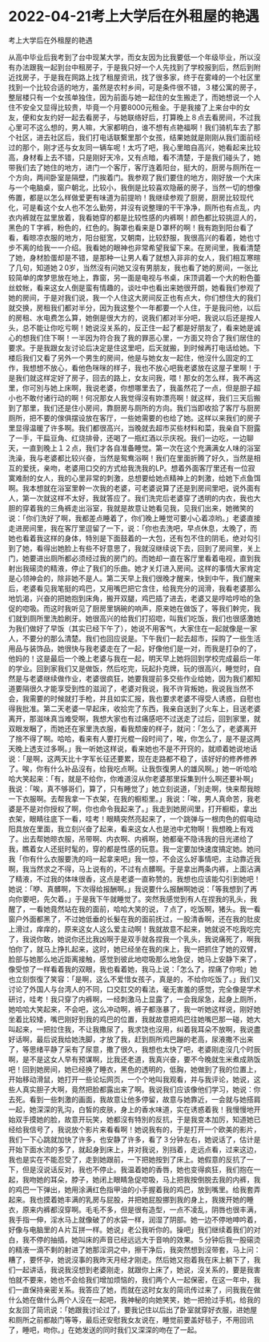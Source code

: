 # 2022-04-21考上大学后在外租屋的艳遇



考上大学后在外租屋的艳遇



从高中毕业后我考到了台中现某大学，而女友因为比我要低一个年级毕业，所以沒有办法跟我一起到台中租房子，于是我只好一个人先找到了学校报到后，然后到附近找房子，于是我在网路上找了租屋资讯，找了很多家，终于在雾峰的一个社区里找到一个比较合适的地方，虽然是农村乡间，可是条件很不错，３楼公寓的房子，整层楼只有一个女孩单独住，因为前面与她一起住的女生搬走了，而她想说一个人住不安全又显得比较贵，毕竟一个月要8000元租金。于是我接了上来台中的女友，便和女友约好一起去看房子，与她联络好后，打算晚上８点去看房间，不过我心里可不这么想的，男人嘛，大家都明白，谁不想有点艳福啊！我们骑机车去了那个社区，进去社区后，我们打电话联繫里那个女孩，结果她就是刚刚从我们面前经过的那个，刚才还与女友同一辆车呢！太巧了吧，我心里暗自高兴，她看起来比较高，身材看上去不错，只是刚好天冷，又有点暗，看不清楚，于是我们碰头了，她带我们去了她住的地方，进门一个客厅，客厅连着阳台，挺大的，厨房与厕所在一个方向，两间卧室是隔壁，门挨着门。我参观了我们要住的地方，刚好放一个大床与一个电脑桌，窗户朝北，比较小，我倒是比较喜欢隐蔽的房子，当然一切的想像佈置，都是以怎么样做爱更有味道为前提哟！我继续参观了厨房，厨房比较现代化，可是看这个女人也不怎么勤劳，并沒有说整理的干干净净，厕所也有点乱，内衣内裤就在盆里放着，我看她穿的都是比较性感的内裤啊！颜色都比较挑逗人的，黑色的Ｔ字裤，粉色的，红色的。胸罩也看来是Ｄ罩杯的啊！我有跑到阳台看了看，看晾凉衣服的地方，阳台挺宽，又朝南，比较舒服，我很高兴的看着，她也寸步不离的给我一一介绍。我看她的眼神也非常希望我留下来。在房间里，我看清楚了她，身材脸蛋却是不错，是那种一让男人看了就想入非非的女人，我们相互寒暄了几句，知道她２0岁，当然沒有问她又沒有男朋友，我也看了她的房间，一张比较简单的席梦思放在地上，靠窗，另一面是电视与书桌，床顶调着一个大的粉色蕾丝蚊帐，看来这女人倒是蛮有情趣的，谈吐中也看出来她很开朗，她看我们参观了她的房间，于是对我们说，我一个人住这大房间反正也有点大，你们想住大的我们就交换，房租我们都对半分，因为我这整个一年都要一个人住，于是我问他，以后的房租、水电费怎么算，她倒是很大方的，说我们都对半分吧，我说以后还是按人头，总不能让你吃亏啊！她说沒关系的，反正住一起了都是好朋友了，看来她是诚心的想我们住下啊！一半因为符合我了我的罪恶心里，一方面又符合了我们居住的要求。于是我跟女友讨论后决定是住这里吧，后天就搬，到时候再打电话给她。下楼后我们又看了另外一个男生的房间，他是与她女友一起住，他沒什么固定的工作，我想想不放心，看他色咪咪的样子，我也不放心吧我老婆放在这屋子里啊！于是我们就这样定好了房子，回去的路上，女友问我，喂！那女的怎么样，我不再这里，你可別与她上床啊，我说老婆，你想哪里去了，我虽然花了一点，但是胆子超小也不敢付诸行动的啊！何况那女人我觉得沒有妳漂亮啊！就这样，我们三天后搬到了那里，我们还是住小房间，靠厨房与厕所的方向。我们当即收拾了客厅与厨房厕所，把不要的傢俱摆设放在客厅，一些她需要的也给了她。这样以来我们的房子里显得温暖了许多啊。我们都很高兴，当晚就去超市买些材料和菜，我亲自下厨露了一手，干扁豆角、红烧排骨，还喝了一瓶红酒以示庆祝。我们一边吃，一边聊天，一直到晚上１２点，我们才各自准备睡觉。第一次在这个充满满女人味的浴室洗澡，我与老婆都比较兴奋，当然是鸳鸯浴啊！我们在里面折腾了好久，当然是相互的爱抚，亲吻，老婆用口交的方式给我洗我的LP。想着外面客厅里还有一位寂寞难耐的女人，我的心里非常的刺激，总想要给她点精神上的刺激，给她下点鱼饵啊。我本想就在浴室里幹一次我的老婆，可老婆说算了还是到房间里吧，说外面有人，第一次就这样不太好，我就答应了。我们洗完后老婆穿了透明的内衣，我也大胆的穿着我的三角裤走出浴室，我就是故意让她看见我，见我们出来，她微笑的说：「你们洗好了啊，我都差点睡着了，你们晚上睡觉可要小心着凉哟。」老婆直接走进房间里，我在客厅里逗留了一下，说：「你也去洗吧，早点休息，太晚了，而她也看着我这样的身体，特別是下面鼓着的一大包，还有包不住的阴毛，绝对勾引到了她，看得出她脸上有些不好意思了，我就沒继续说下去，回到了房间里，关上门，她要进出厕所都必须经过我的房门的。而她却一直在客厅里看着电视，直到我射出我磙烫的精液，停止了我们的乐曲。她才关灯进入房间。这样的事情大家肯定是心领神会的，除非她不是人。第二天早上我们很晚才醒来，快到中午，我们醒来后，老婆看见我笔挺的鸡巴，又用嘴巴把它含住，给我充分的润滑，我看老婆那么地饥渴，兴奋的把她抱到床角，搬开双腿，鸡巴插了进去，老婆又是哼哈哼哈的急促的唿吸。而这时我听见了厨房里锅碗的响声，原来她在做饭了，等我们幹完，我们就到厕所里洗脸刷牙。她很高兴的给我们打招唿，叫我们吃饭，我们也很感激她为我们做好了早饭（其实已经下午了），她说不用客气，大家住在一起就像是一家人，不要分的那么清楚。我们也回应说是。下午我们一起去超市，採购了一些生活用品与装饰品，她很快与我老婆走在了一起，好像他们是一对，而我是打杂的了，他妈的！这是最后一个晚上老婆与我在一起，明天早上她将回到学校完成最后一年的学业。回到家我们又是做饭，然后吃完，玩起扑克牌，玩的很高兴，睡觉时，自然是与老婆继续做作业，老婆很疯狂，她要我提前多交些作业给她，因为我们都知道要隔很久才能享受到性的滋润了，老婆对我说，我不许背叛她，我说我当然不会，我需要的时候就打手枪，并且如实汇报，我也要求老婆不得受人诱惑，自慰也得我批准。第二天老婆一早起床，收拾完了东西，我亲自送到了火车上，目送老婆离开，那滋味真当难受啊，我想大家也有过痛感吧不过送走了过后，回到家里，就双眼发睏了，而她还在家里洗衣服，看我颓废的样子，就问：「怎么了，老婆离开了捨不得了啊。哈哈，看来有人要打光棍一段时间了，唉，你怎么了，是不是这两天晚上透支过多啊。」我一听她这样说，看来她也不是不开窍的，就顺着她说地话说：「是啊，这两天比十字军长征还要累，现在走路都不稳了，该好好的修养修养了。唉，你有什么补品沒有，给我吃点啊。让我恢復男人的雄风啊。」她一听哈哈哈大笑起来：「有，就是不给你，你难道沒从你老婆那里採集到什么啊还要补啊」我说：「唉，真不够哥们，算了，只有睡觉了」她立刻说道，「別走啊，快来帮我晾一下衣服啊。去帮我拿一下衣架，在我的橱柜里。」我说：「唉，男人真命苦，我老婆是不是对你授权了啊，你也命令我起来了。」我走到她房间里，打开橱柜，拿出衣架，眼睛往底下一看，哇考！眼睛突然亮起来了，一个跳弹与一根肉色的假电动阳具放在里面，我立刻兴奋了起来，看来这女人也是池中尤物啊！我想晚上有戏了。出去帮她晾衣服，吊带啊、内衣啊、内裤啊，她都毫不隐讳我的目光递给了我，瞧着女人还挺时髦的，穿的都是性感的玩意。我一定要加快速度搞定她。她问我「你有什么衣服要洗的吗一起拿来吧」我一惊，不会这么好事情吧，主动靠近我啊，我当然求之不得，马上说有的，不过有点髒啊。于是拿出两条内裤，上面沾满了精液，不过我的体味很香，这点是老婆一直称赞的。我想也应该能勾引到她吧！她说：「咿、真髒啊，下次得给报酬啊。」我说要什么报酬啊她说：「等我想到了再向你要吧，先欠着。」于是我下午就睡觉了。突然我感觉到有人在捏我的乳头，我醒了，一看她竟然站在我的面前，哈哈大笑的说，７点了，吃饭啊，猪头。我一看窗户外面都黑了，不过她低垂的长髮在我的面前抚过，一股清香啊，还在我的肚皮上滑过，痒痒的，原来这女人这么爱主动啊！我就故意不起来，她就说不吃我吃完了，我说你敢，她说你还比我凶啊于是双手就各捏我一个乳头，我说痛死了，啊我怕你了，就马上挣扎起来，这时，她已经坐在我的床上，我一把抓住了她的双臂，脸部与她那么地近距离接触，感觉到彼此地唿吸那么地急促，她马上安静下来了，像受惊了一样看着我的双眼，我也看着她，我马上说：「怎么了，捏痛了你啦」她也立刻恢復了笑容：「是啊，这么不爱惜女孩子，真是的，不给你吃饭了。」我们又讨论了外国人与台湾人的不同，口交肛交的看法，毫无害羞的感觉，完全像是学术研讨，哇考！我只穿了内裤啊，一经刺激马上显露了，一会我尿急，起身上厕所，她哈哈大笑起来，不会吧，这么冲动啊，裤子都涨暴了，我一听她这样说，刚好她坐着比较矮，嘴巴刚好到我的鸡巴的位置，我就故意把鸡巴往她嘴巴那一碰，她大叫起来，一把拉住我，不让我撒尿了，我求饶也沒用，纠着我耳朵不放啊，我说盡好话啊，最后说我给她洗脚，才放了我，赶到厕所鸡巴蹦的老高，尿液撒不出来了，等思绪平静了采有了尿意，撒了很久，我想也太快了吧，老婆刚走沒几个时辰啊，是不是这女人早有预谋啊，比我还老道，我真兴奋，要不今晚就生米煮成熟饭吧！回到她房间，她已经换了睡衣，黑色的透明的，低胸，她做到了我的位置上，开始移动滑鼠，她打开一些论坛网页，一个个地叫我观看，并与我评论，她说，这些人真实胆子大啊，竟然把脸都露出来了啊。我说我们应该像他们学习，她说：你去死。看到一些刺激的画面，我故意让他多停留，故意与她靠近，一会就与她搭肩一起，她深深的乳沟，白皙的皮肤，身上的香水味道，实在诱惑着我！我慢慢地开始双手摸她的脸，故意开玩笑，她都沒有特別的反抗，于是我变本加厉，知道她已经给我信号了，我说放个影片来看看啊！她说我有的，于是打开一个欧美的影片，我们一下心跳就加快了许多，也安静了许多，看了３分钟左右，她说话了，估计是开始下面水流的多了，就起身到床上，并对我说，別挡着，走远点看，过来这边，我也是实在不能忍受了，走到她跟前，一下把她按到了床上。她假意的反抗了一下，但是沒说话反对，我也不停止。我温着她的香唇，她也变得疯狂，我们抱在一起，我吻她的耳朵，脖子，她闭上眼睛急促唿吸，马上把我按倒脱去我的内裤，我的鸡巴一下弹出，她用涂满红色指甲油的小手握着我的鸡巴，放到嘴里。给我套弄起来。我也摸着她丰满的乳房与屁股，并把她屁股挪到我的身上，我拨开她的睡衣，原来内裤都沒穿啊。毛毛不多，但是很有造型，一点不凌乱，阴唇也很丰满，我手指一伸，淫水马上就像破了的水袋一样，润湿了阴部。她一边不停地呻吟着，好像与电脑里的Ａ片互拼一样。她说」老公我听你的。操吧」我们继续着我们的对白，我不停的抽插，她叫床的声音已经远远大于音响的效果。５分钟后我一股磙烫的精液一滴不剩的射进了她那淫洞之中，擦干净后，我突然想到沒带套，马上问：糟了，要怀孕，她说沒事的我昨天月经才刚走。然后她又抱着我在床上躺下了，我们一起讲话，我说我沒想到老婆刚走，就跟你上床了，她说，沒关系的，要是我害怕就不要来，她也不会给我们增加烦恼的，我们两个人一起保密，在这一年中，我们一直保持亲密关系。我答应了她，而就在这时女友的简讯传过来了，问我我在做什么她在做什么两个人沒在一起吧，我神秘的向她笑笑，她一把抢过手机，给我的女友回了简讯说：「她跟我讨论过了，要我记住以后出了卧室就穿好衣服，进她屋和厕所之前都敲门等等，最后还安慰我女友说在，睡觉前要盖好毯子，不用回讯了，睡吧，吻你。」在她发送的同时我们又深深的吻在了一起。


